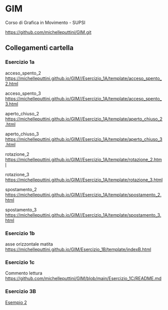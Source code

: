 # GIM
Corso di Grafica in Movimento - SUPSI

https://github.com/michelleputtini/GIM.git


## Collegamenti cartella

### Esercizio 1a
acceso_spento_2
    https://michelleputtini.github.io/GIM//Esercizio_1A/template/acceso_spento_2.html

acceso_spento_3
    https://michelleputtini.github.io/GIM//Esercizio_1A/template/acceso_spento_3.html

aperto_chiuso_2
    https://michelleputtini.github.io/GIM//Esercizio_1A/template/aperto_chiuso_2.html

aperto_chiuso_3
    https://michelleputtini.github.io/GIM//Esercizio_1A/template/aperto_chiuso_3.html

rotazione_2
    https://michelleputtini.github.io/GIM//Esercizio_1A/template/rotazione_2.html

rotazione_3
    https://michelleputtini.github.io/GIM//Esercizio_1A/template/rotazione_3.html

spostamento_2
    https://michelleputtini.github.io/GIM//Esercizio_1A/template/spostamento_2.html

spostamento_3
    https://michelleputtini.github.io/GIM//Esercizio_1A/template/spostamento_3.html

### Esercizio 1b

asse orizzontale matita
    https://michelleputtini.github.io/GIM/Esercizio_1B/template/indexB.html

### Esercizio 1c
Commento lettura
    https://github.com/michelleputtini/GIM/blob/main/Esercizio_1C/README.md

### Esercizio 3B
[Esempio 2](https://michelleputtini.github.io/GIM/Esercizio_3B/Esempio_2/template_web_app/index.html)
